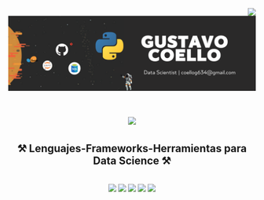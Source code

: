 <img align="right" src="https://visitor-badge.laobi.icu/badge?page_id=Gustavocoello.Gustavocoello" />


<p align=center><img src=https://raw.githubusercontent.com/Gustavocoello/Gustavocoello/main/jpg/Github%20Banner.png></p>

<h1 align="center">
    <img src="https://readme-typing-svg.herokuapp.com/?font=Righteous&size=35&center=true&vCenter=true&width=500&height=70&duration=4000&lines=Hi+There!+👋;+I'm+Gustavo+Coello!;" />
</h1>





<h2 align="center">⚒️ Lenguajes-Frameworks-Herramientas para Data Science ⚒️</h2>
<br/>
<div align="center">
    <!-- Lenguajes de Programación -->
    <img src="https://skillicons.dev/icons?i=python" />
    <!-- Bibliotecas y Frameworks de Machine Learning -->
    <img src="https://skillicons.dev/icons?i=tensorflow,pytorch" />
    <!-- Big Data y Bases de Datos -->
    <img src="https://skillicons.dev/icons?i=mysql,mongodb" />
    <!-- Herramientas de Desarrollo y Control de Versiones -->
    <img src="https://skillicons.dev/icons?i=git,github,vscode" />
    <!-- Entornos de Despliegue y MLOps -->
    <img src="https://skillicons.dev/icons?i=docker,kubernetes,fastapi" />
</div>

<!--
**Gustavocoello/Gustavocoello** is a ✨ _special_ ✨ repository because its `README.md` (this file) appears on your GitHub profile.

Here are some ideas to get you started:

- 🔭 I’m currently working on ...
- 🌱 I’m currently learning ...
- 👯 I’m looking to collaborate on ...
- 🤔 I’m looking for help with ...
- 💬 Ask me about ...
- 📫 How to reach me: ...
- 😄 Pronouns: ...
- ⚡ Fun fact: ...
-->
